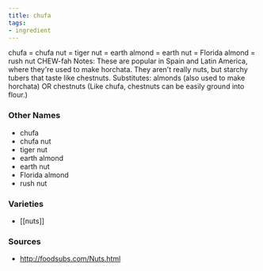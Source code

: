 ```yaml
---
title: chufa
tags:
- ingredient
---
```

chufa = chufa nut = tiger nut = earth almond = earth nut = Florida almond = rush nut CHEW-fah Notes: These are popular in Spain and Latin America, where they're used to make horchata. They aren't really nuts, but starchy tubers that taste like chestnuts. Substitutes: almonds (also used to make horchata) OR chestnuts (Like chufa, chestnuts can be easily ground into flour.)

### Other Names

* chufa
* chufa nut
* tiger nut
* earth almond
* earth nut
* Florida almond
* rush nut

### Varieties

* [[nuts]]

### Sources
* http://foodsubs.com/Nuts.html
